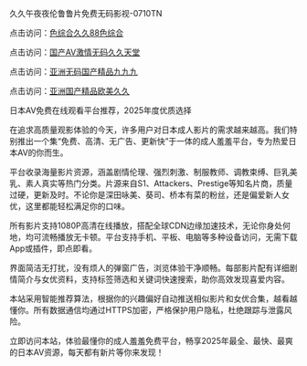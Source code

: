 久久午夜夜伦鲁鲁片免费无码影视-0710TN 

点击访问：<a href="https://heiliaoll4qsx.pages.dev">色综合久久88色综合</a>

点击访问：<a href="https://heiliaoxwd5i8.pages.dev">国产AV激情无码久久天堂</a>

点击访问：<a href="https://heiliaoga6s9v.pages.dev">亚洲无码国产精品九九九</a>

点击访问：<a href="https://heiliao2dmwwy.pages.dev">亚洲国产精品欧美久久</a>   

日本AV免费在线观看平台推荐，2025年度优质选择

在追求高质量观影体验的今天，许多用户对日本成人影片的需求越来越高。我们特别推出一个集“免费、高清、无广告、更新快”于一体的成人羞羞平台，专为热爱日本AV的你而生。

平台收录海量影片资源，涵盖剧情伦理、强烈刺激、制服教师、调教束缚、巨乳美乳、素人真实等热门分类。片源来自S1、Attackers、Prestige等知名片商，质量过硬，更新及时。不论你是深田咏美、葵司、桥本有菜的粉丝，还是偏爱新人女优，这里都能轻松满足你的口味。

所有影片支持1080P高清在线播放，搭配全球CDN边缘加速技术，无论你身处何地，均可流畅播放无卡顿。平台支持手机、平板、电脑等多种设备访问，无需下载App或插件，即点即看。

界面简洁无打扰，没有烦人的弹窗广告，浏览体验干净顺畅。每部影片配有详细剧情简介与女优资料，支持标签筛选和关键词快速搜索，助你高效发现喜爱内容。

本站采用智能推荐算法，根据你的兴趣偏好自动推送相似影片和女优合集，越看越懂你。所有数据通信均通过HTTPS加密，严格保护用户隐私，杜绝跟踪与泄露风险。

立即访问本站，体验最懂你的成人羞羞免费平台，畅享2025年最全、最快、最爽的日本AV资源，每天都有新片等你来发现！

<span style="display:none;">[Canonical link]  ( https://github.com/tnn1205/riben666666 ）</span> 
